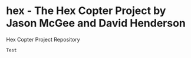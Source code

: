 hex - The Hex Copter Project by Jason McGee and David Henderson
===

Hex Copter Project Repository

```
Test
```